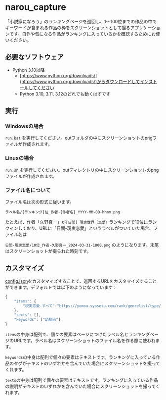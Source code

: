 # narou_capture

「小説家になろう」のランキングページを巡回し、1〜100位までの作品の中でキーワードが含まれる作品の枠をスクリーンショットとして撮るアプリケーションです。自作や気になる作品がランキングに入っているかを確認するためにお使いください。

## 必要なソフトウェア

- Python 3.10以降
  - [https://www.python.org/downloads/](https://www.python.org/downloads/)からダウンロードしてインストールしてください
  - Python 3.10, 3.11, 3.12のどれでも動くはずです

## 実行

### Windowsの場合

`run.bat` を実行してください。outフォルダの中にスクリーンショットのpngファイルが作成されます。

### Linuxの場合

`run.sh` を実行してください。outディレクトリの中にスクリーンショットのpngファイルが作成されます。

### ファイル名について

ファイル名は次の形式に従います。

```
ラベル名/{ランキング}位_作者-{作者名}_YYYY-MM-DD-hhmm.png
```

たとえば、作者「久野真一」が`[日間] 現実世界〔恋愛〕`ランキングで10位にランクインしており、URLに「日間-現実恋愛」というラベルがついていた場合、ファイル名は

`日間-現実恋愛/10位_作者-久野真一_2024-03-31-1800.png` のようになります。末尾はスクリーンショットが撮られた時刻です。

## カスタマイズ

[config.json](./config.json)をカスタマイズすることで、巡回するURLをカスタマイズすることができます。デフォルトでは以下のようになっています：

```js
{
    "items": {
        "現実恋愛-すべて":"https://yomou.syosetu.com/rank/genrelist/type/daily_102/"
    },
    "texts": [],
    "keywords": ["幼馴染"]
}
```

`items`の中身は配列で、個々の要素はページにつけたラベル名とランキングページのURLです。ラベル名はスクリーンショットのファイル名を作る際に使われます。

`keywords`の中身は配列で個々の要素はテキストです。ランキングに入っている作品のタグがテキストのいずれかを含んでいた場合にスクリーンショットを撮ってくれます。

`texts`の中身は配列で個々の要素はテキストです。ランキングに入っている作品の説明がテキストのいずれかを含んでいた場合にスクリーンショットを撮ってくれます。
